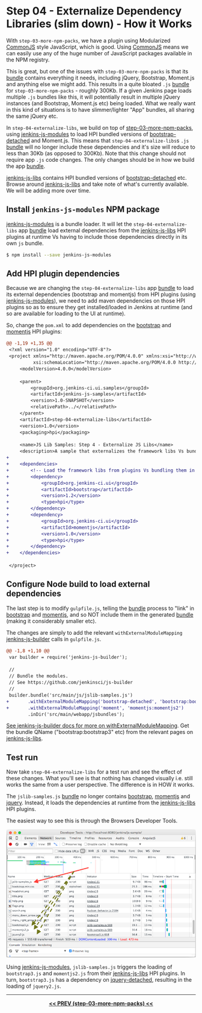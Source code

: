 # Step 04 - Externalize Dependency Libraries (slim down) - How it Works
With `step-03-more-npm-packs`, we have a plugin using Modularized [CommonJS] style JavaScript, which is good. Using
[CommonJS] means we can easily use any of the huge number of JavaScript packages available in the NPM registry.

This is great, but one of the issues with `step-03-more-npm-packs` is that its [bundle] contains everything it needs,
including jQuery, Bootstrap, Moment.js and anything else we might add. This results in a quite bloated `.js` [bundle]
for `step-03-more-npm-packs` - roughly 300Kb. If a given Jenkins page loads multiple `.js` bundles like this, it will
potentially result in multiple jQuery instances (and Bootstrap, Moment.js etc) being loaded. What we really want in
this kind of situations is to have slimmer/lighter "App" bundles, all sharing the same jQuery etc.

In `step-04-externalize-libs`, we build on top of <a href="../../../tree/master/step-03-more-npm-packs">step-03-more-npm-packs</a>,
using [jenkins-js-modules] to load HPI bundled versions of [bootstrap-detached]
and Moment.js. This means that `step-04-externalize-libs`s `.js` [bundle] will no longer include these dependencies
and it's size will reduce to less than 30Kb (as opposed to 300Kb). Note that this change should not require app `.js`
code changes. The only changes should be in how we build the app [bundle].

[jenkins-js-libs] contains HPI bundled versions of [bootstrap-detached] etc. Browse around [jenkins-js-libs] and take
note of what's currently available. We will be adding more over time. 

## Install `jenkins-js-modules` NPM package
[jenkins-js-modules] is a bundle loader. It will let the `step-04-externalize-libs` app [bundle] load external
dependencies from the [jenkins-js-libs] HPI plugins at runtime Vs having to include those dependencies directly in its
own `js` bundle.

```sh
$ npm install --save jenkins-js-modules
```

## Add HPI plugin dependencies
Because we are changing the `step-04-externalize-libs` app [bundle] to load its external dependencies (bootstrap and 
momentjs) from HPI plugins (using [jenkins-js-modules]), we need to add maven dependencies on those HPI plugins so as to
ensure they get installed/loaded in Jenkins at runtime (and so are available for loading to the UI at runtime).

So, change the `pom.xml` to add dependencies on the [bootstrap](https://github.com/jenkinsci/js-libs/tree/master/bootstrap)
and [momentjs](https://github.com/jenkinsci/js-libs/tree/master/momentjs) HPI plugins:

```diff
@@ -1,19 +1,35 @@
 <?xml version="1.0" encoding="UTF-8"?>
 <project xmlns="http://maven.apache.org/POM/4.0.0" xmlns:xsi="http://www.w3.org/2001/XMLSchema-instance"
          xsi:schemaLocation="http://maven.apache.org/POM/4.0.0 http://maven.apache.org/maven-v4_0_0.xsd">
     <modelVersion>4.0.0</modelVersion>
 
     <parent>
         <groupId>org.jenkins-ci.ui.samples</groupId>
         <artifactId>jenkins-js-samples</artifactId>
         <version>1.0-SNAPSHOT</version>
         <relativePath>../</relativePath>
     </parent>
     <artifactId>step-04-externalize-libs</artifactId>
     <version>1.0</version>
     <packaging>hpi</packaging>
 
     <name>JS Lib Samples: Step 4 - Externalize JS Libs</name>
     <description>A sample that externalizes the framework libs Vs bundling them all</description>
+    
+    <dependencies>
+        <!-- Load the framework libs from plugins Vs bundling them in an uber-bundle. -->
+        <dependency>
+            <groupId>org.jenkins-ci.ui</groupId>
+            <artifactId>bootstrap</artifactId>
+            <version>1.2</version>
+            <type>hpi</type>
+        </dependency>
+        <dependency>
+            <groupId>org.jenkins-ci.ui</groupId>
+            <artifactId>momentjs</artifactId>
+            <version>1.0</version>
+            <type>hpi</type>            
+        </dependency>
+    </dependencies>
 
 </project>
```

## Configure Node build to load external dependencies
The last step is to modify `gulpfile.js`, telling the [bundle] process to "link" in [bootstrap](https://github.com/jenkinsci/js-libs/tree/master/bootstrap)
and [momentjs](https://github.com/jenkinsci/js-libs/tree/master/momentjs), and so NOT include them in the generated [bundle]
(making it considerably smaller etc).

The changes are simply to add the relevant `withExternalModuleMapping` [jenkins-js-builder] calls in `gulpfile.js`.

```diff
@@ -1,8 +1,10 @@
 var builder = require('jenkins-js-builder');
 
 //
 // Bundle the modules.
 // See https://github.com/jenkinsci/js-builder
 //
 builder.bundle('src/main/js/jslib-samples.js')
+       .withExternalModuleMapping('bootstrap-detached', 'bootstrap:bootstrap3')
+       .withExternalModuleMapping('moment', 'momentjs:momentjs2')
        .inDir('src/main/webapp/jsbundles');
```

[See jenkins-js-builder docs for more on withExternalModuleMapping](https://github.com/jenkinsci/js-builder#step-4-optional-specify-external-module-mappings-imports).
Get the bundle QName ("bootstrap:bootstrap3" etc) from the relevant pages on [jenkins-js-libs]. 

## Test run
Now take `step-04-externalize-libs` for a test run and see the effect of these changes. What you'll see is that
nothing has changed visually i.e. still works the same from a user perspective. The difference is in HOW it works.

The `jslib-samples.js` [bundle] no longer contains [bootstrap](https://github.com/jenkinsci/js-libs/tree/master/bootstrap),
[momentjs](https://github.com/jenkinsci/js-libs/tree/master/momentjs) and 
[jquery](https://github.com/jenkinsci/js-libs/tree/master/jquery-detached). Instead, it loads the dependencies at runtime
from the [jenkins-js-libs] HPI plugins.
 
The easiest way to see this is through the Browsers Developer Tools.
 
![browser loading](img/browser-loading.png)

Using [jenkins-js-modules], `jslib-samples.js` triggers the loading of `bootstrap3.js` and `momentjs2.js` from their
[jenkins-js-libs] HPI plugins. In turn, `bootstrap3.js` has a dependency on
[jquery-detached](https://github.com/jenkinsci/js-libs/tree/master/jquery-detached), resulting in the loading of `jquery2.js`.

<hr/>
<p align="center">
<b><a href="../../../tree/master/step-03-more-npm-packs">&lt;&lt; PREV (step-03-more-npm-packs) &lt;&lt;</a></b>
</p>

[Node.js]: https://nodejs.org
[Gulp]: https://github.com/gulpjs/gulp
[jenkins-js-builder]: https://github.com/jenkinsci/js-builder
[jenkins-js-modules]: https://github.com/jenkinsci/js-modules
[jenkins-js-libs]: https://github.com/jenkinsci/js-libs
[CommonJS]: http://www.commonjs.org/
[jquery-detached]: https://github.com/tfennelly/jquery-detached
[bootstrap-detached]: https://github.com/tfennelly/bootstrap-detached
[Browserify]: http://browserify.org/
[bundle]: https://github.com/jenkinsci/js-modules/blob/master/FAQs.md#what-is-the-difference-between-a-module-and-a-bundle

